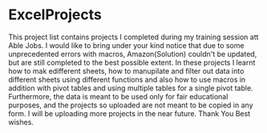 # ExcelProjects
This project list contains projects I completed during my training session att Able Jobs. I would like to bring under your kind notice that due to some unprecedented errors with macros, Amazon(Solution) couldn't be updated, but are still completed to the best possible extent.
In these projects I learnt how to mak edifferent sheets, how to manupilate and filter out data into different sheets using different functions and also how to use macros in addition with pivot tables and using multiple tables for a single pivot table.
Furthermore, the data is meant to be used only for fair educational purposes, and the projects so uploaded are not meant to be copied in any form.
I will be uploading more projects in the near future.
Thank You
Best wishes.
